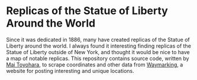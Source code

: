 # Replicas of the Statue of Liberty Around the World
Since it was dedicated in 1886, many have created replicas of the Statue of Liberty around the world. I always found it interesting finding replicas of the Statue of Liberty outside of New York, and thought it would be nice to have a map of notable replicas.
This repository contains source code, written by [Mai Toyohara](https://github.com/mtoyohara), to scrape coordinates and other data from [Waymarking](https://www.waymarking.com/), a website for posting interesting and unique locations. 